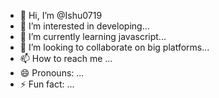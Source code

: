 - 👋 Hi, I’m @Ishu0719
- 👀 I’m interested in  developing...
- 🌱 I’m currently learning javascript...
- 💞️ I’m looking to collaborate on big platforms...
- 📫 How to reach me ...
- 😄 Pronouns: ...
- ⚡ Fun fact: ...

<!---
Ishu0719/Ishu0719 is a ✨ special ✨ repository because its `README.md` (this file) appears on your GitHub profile.
You can click the Preview link to take a look at your changes.
--->
